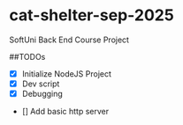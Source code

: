 # cat-shelter-sep-2025
SoftUni Back End Course Project

##TODOs

- [x] Initialize NodeJS Project
- [x] Dev script
- [x] Debugging
- [] Add basic http server
